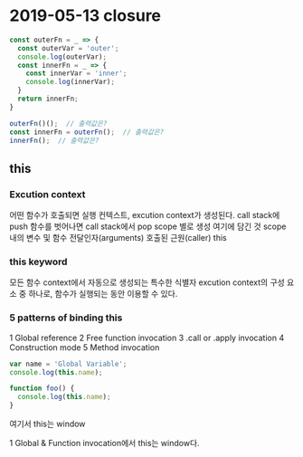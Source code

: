 # 2019-05-13 closure

```js
const outerFn = _ => {
  const outerVar = 'outer';
  console.log(outerVar);
  const innerFn = _ => {
    const innerVar = 'inner';
    console.log(innerVar);
  }
  return innerFn;
}

outerFn()();  // 출력값은?
const innerFn = outerFn();  // 출력값은?
innerFn();  // 출력값은?
```

## this

### Excution context

어떤 함수가 호출되면 실행 컨텍스트, excution context가 생성된다.
  call stack에 push
  함수를 벗어나면 call stack에서 pop
scope 별로 생성
여기에 담긴 것
  scope 내의 변수 및 함수
  전달인자(arguments)
  호출된 근원(caller)
  this

### this keyword

모든 함수 context에서 자동으로 생성되는 특수한 식별자
excution context의 구성 요소 중 하나로, 함수가 실행되는 동안 이용할 수 있다.

### 5 patterns of binding this

1 Global reference
2 Free function invocation
3 .call or .apply invocation
4 Construction mode
5 Method invocation

```js
var name = 'Global Variable';
console.log(this.name);

function foo() {
  console.log(this.name);
}
```

여기서 this는 window

1 Global & Function invocation에서 this는 window다.
